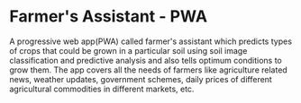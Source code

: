# Farmer's Assistant - PWA

A progressive web app(PWA) called farmer's assistant which predicts types of crops that could be grown in a particular soil using soil image classification and predictive analysis and also tells optimum conditions to grow them.
The app covers all the needs of farmers like agriculture related news, weather updates, government schemes, daily prices of different agricultural commodities in different markets, etc.
